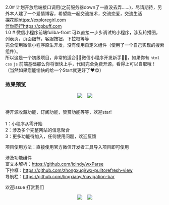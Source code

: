  </br> 2.0# 计划开放后端接口调用(之前服务器down了一直没去弄......)，尽请期待，另外本人建了一个爱情博客，希望能一起交流技术，交流恋爱，交流生活
  </br> [探花网https://exploregirl.com](https://exploregirl.com)
  </br> [伴你同行https://cpbuff.com](cpbuff.com)
 </br> 1.0 # 微信小程序前端fuliba-front
可以直接一步步调试的小程序，涉及轮播图，列表页，页面细节，客服按钮，下拉框等等  </br>
完全使用微信小程序原生开发，没有使用自定义组件（使用了一个自己实现的搜索组件）。 </br> 所以这是一个初级项目，非常的适合🤹‍♀️微信小程序开发新手🤹‍♀️，如果你有 `html` `css` `js` 前端基础那么你将很快上手，代码完全免费开源，看得上可以自取哦！ </br>（当然如果您能愉快的给一个Start就更好了❤😋）
### 效果预览

<p align="center">
 <img src="https://onlyforread.oss-cn-beijing.aliyuncs.com/github/fuliba1.jpg"/>
 &nbsp;&nbsp;
<img src="https://onlyforread.oss-cn-beijing.aliyuncs.com/github/fuliba2.jpg"/>
</p>
</br>待开源收藏功能，订阅功能，赞赏功能等等，欢迎star!  </br>
</br> 1：小程序从零开始
</br> 2：涉及多个完整网站的信息聚合
</br> 3：更多功能待加入，任何使用问题，欢迎反馈

项目使用方法：直接使用官方微信开发者工具导入项目即可使用  </br>

涉及功能组件   </br>
富文本解析：https://github.com/icindy/wxParse    </br>
下拉框：https://github.com/zhongxuqi/wx-pulltorefresh-view    </br>
导航栏：https://github.com/lingxiaoyi/navigation-bar    </br>

欢迎issue
打赏我们
<p align="center">
 <img src="https://onlyforread.oss-cn-beijing.aliyuncs.com/github/wx.png"/>
 &nbsp;&nbsp;
<img src="https://onlyforread.oss-cn-beijing.aliyuncs.com/github/zfb.jpg"/>
</p>




